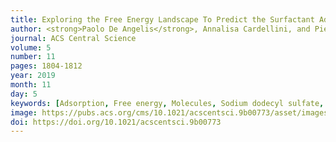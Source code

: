 ```yaml
---
title: Exploring the Free Energy Landscape To Predict the Surfactant Adsorption Isotherm at the Nanoparticle–Water Interface
author: <strong>Paolo De Angelis</strong>, Annalisa Cardellini, and Pietro Asinari
journal: ACS Central Science
volume: 5
number: 11
pages: 1804-1812
year: 2019
month: 11
day: 5
keywords: [Adsorption, Free energy, Molecules, Sodium dodecyl sulfate, Surfactants]
image: https://pubs.acs.org/cms/10.1021/acscentsci.9b00773/asset/images/large/oc9b00773_0008.jpeg
doi: https://doi.org/10.1021/acscentsci.9b00773
---
```


